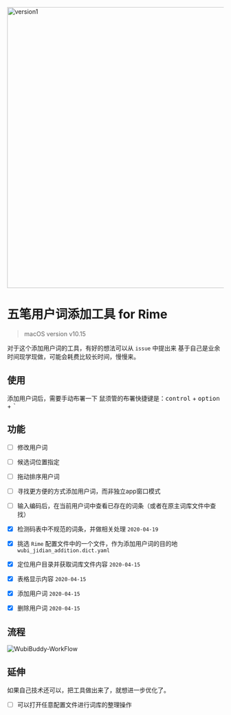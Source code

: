 
<img width="654" alt="version1" src="https://user-images.githubusercontent.com/12215982/79558725-3395ca00-80d7-11ea-9401-ed6a4967eaac.png">

# 五笔用户词添加工具  for Rime
> macOS version v10.15

对于这个添加用户词的工具，有好的想法可以从 `issue` 中提出来
基于自己是业余时间现学现做，可能会耗费比较长时间，慢慢来。

## 使用
添加用户词后，需要手动布署一下
鼠须管的布署快捷键是：<kbd>control</kbd> + <kbd>option</kbd> + <kbd>`</kbd>


## 功能

- [ ]  修改用户词
- [ ]  候选词位置指定
- [ ]  拖动排序用户词
- [ ]  寻找更方便的方式添加用户词，而非独立app窗口模式
- [ ]  输入编码后，在当前用户词中查看已存在的词条（或者在原主词库文件中查找）


- [x]  检测码表中不规范的词条，并做相关处理 `2020-04-19`
- [x]  挑选 `Rime` 配置文件中的一个文件，作为添加用户词的目的地   `wubi_jidian_addition.dict.yaml`
- [x]  定位用户目录并获取词库文件内容  `2020-04-15`
- [x]  表格显示内容  `2020-04-15`
- [x]  添加用户词  `2020-04-15`
- [x]  删除用户词  `2020-04-15`

## 流程

![WubiBuddy-WorkFlow](https://user-images.githubusercontent.com/12215982/79714194-9fa84600-8302-11ea-995d-15239ef52c1e.png)


## 延伸
如果自己技术还可以，把工具做出来了，就想进一步优化了。

- [ ]  可以打开任意配置文件进行词库的整理操作
